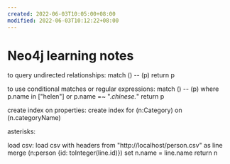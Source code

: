 ```yaml
---
created: 2022-06-03T10:05:00+08:00
modified: 2022-06-03T10:12:22+08:00
---
```


# Neo4j learning notes

to query undirected relationships:
match () -- (p) return p

to use conditional matches or regular expressions:
match () -- (p) where p.name in ["helen"] or p.name =~ ".*chinese.*" return p

create index on properties:
create index for (n:Category) on (n.categoryName)

asterisks:

load csv:
load csv with headers from "http://localhost/person.csv" as line
merge (n:person {id: toInteger(line.id)})
set n.name = line.name
return n
